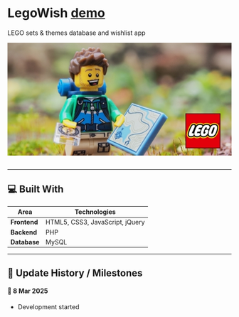# LegoWish [demo](http://abeerration.unaux.com/LegoWish)

LEGO sets & themes database and wishlist app

<div align="center">
  <img src="LEGO Sets & Themes Database (1949-2023).jpg" align="center"/>
  <br/><br/>
</div>

---

 ## 💻 Built With

 | Area              | Technologies
 | ----------------- | -----------------
 | **Frontend**      | HTML5, CSS3, JavaScript, jQuery
 | **Backend**       | PHP
 | **Database**      | MySQL

---

 ## 📅 Update History / Milestones

 #### 📝 8 Mar 2025

 - Development started
